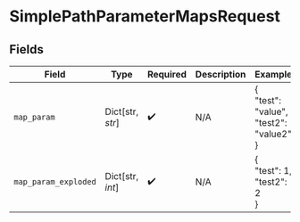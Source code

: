 # SimplePathParameterMapsRequest


## Fields

| Field                                  | Type                                   | Required                               | Description                            | Example                                |
| -------------------------------------- | -------------------------------------- | -------------------------------------- | -------------------------------------- | -------------------------------------- |
| `map_param`                            | Dict[str, *str*]                       | :heavy_check_mark:                     | N/A                                    | {<br/>"test": "value",<br/>"test2": "value2"<br/>} |
| `map_param_exploded`                   | Dict[str, *int*]                       | :heavy_check_mark:                     | N/A                                    | {<br/>"test": 1,<br/>"test2": 2<br/>}  |